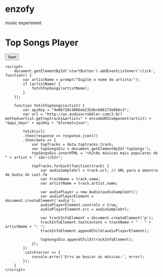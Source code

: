# enzofy
music experiment
<!DOCTYPE html>
<html lang="pt-br">
<head>
    <meta charset="UTF-8">
    <meta name="viewport" content="width=device-width, initial-scale=1.0">
    <title>Top Songs Player</title>
</head>
<body>
    <h1>Top Songs Player</h1>
    <button id="startButton">Start</button>
    <div id="topSongs"></div>

    <script>
        document.getElementById('startButton').addEventListener('click', function() {
            var artistName = prompt("Digite o nome do artista:");
            if (artistName) {
                fetchTopSongs(artistName);
            }
        });

        function fetchTopSongs(artist) {
            var apiKey = "9e06728c486bda235dbc686173e8b6c3";
            var url = "http://ws.audioscrobbler.com/2.0/?method=artist.gettoptracks&artist=" + encodeURIComponent(artist) + "&api_key=" + apiKey + "&format=json";

            fetch(url)
            .then(response => response.json())
            .then(data => {
                var topTracks = data.toptracks.track;
                var topSongsDiv = document.getElementById('topSongs');
                topSongsDiv.innerHTML = "<h2>As músicas mais populares de " + artist + " são:</h2>";

                topTracks.forEach(function(track) {
                    var audioSampleUrl = track.url; // URL para a amostra de áudio do Last.fm
                    var trackName = track.name;
                    var artistName = track.artist.name;

                    var audioPlayer = new Audio(audioSampleUrl);
                    var audioPlayerElement = document.createElement('audio');
                    audioPlayerElement.controls = true;
                    audioPlayerElement.src = audioSampleUrl;

                    var trackInfoElement = document.createElement('p');
                    trackInfoElement.textContent = trackName + " - " + artistName + ": ";
                    trackInfoElement.appendChild(audioPlayerElement);

                    topSongsDiv.appendChild(trackInfoElement);
                });
            })
            .catch(error => {
                console.error('Erro ao buscar as músicas:', error);
            });
        }
    </script>
</body>
</html>


